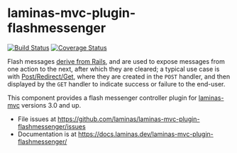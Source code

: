 # laminas-mvc-plugin-flashmessenger

[![Build Status](https://travis-ci.org/laminas/laminas-mvc-plugin-flashmessenger.svg?branch=master)](https://travis-ci.org/laminas/laminas-mvc-plugin-flashmessenger)
[![Coverage Status](https://coveralls.io/repos/laminas/laminas-mvc-plugin-flashmessenger/badge.svg?branch=master)](https://coveralls.io/r/laminas/laminas-mvc-plugin-flashmessenger?branch=master)

Flash messages [derive from Rails](http://api.rubyonrails.org/classes/ActionDispatch/Flash.html),
and are used to expose messages from one action to the next, after which they
are cleared; a typical use case is with
[Post/Redirect/Get](https://docs.laminas.dev/laminas-mvc-plugin-prg), where
they are created in the `POST` handler, and then displayed by the `GET` handler
to indicate success or failure to the end-user.

This component provides a flash messenger controller plugin for
[laminas-mvc](https://docs.laminas.dev/laminas-mvc/) versions 3.0 and up.

- File issues at https://github.com/laminas/laminas-mvc-plugin-flashmessenger/issues
- Documentation is at https://docs.laminas.dev/laminas-mvc-plugin-flashmessenger/
